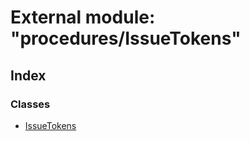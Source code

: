 # External module: "procedures/IssueTokens"

## Index

### Classes

* [IssueTokens](../classes/_procedures_issuetokens_.issuetokens.md)
